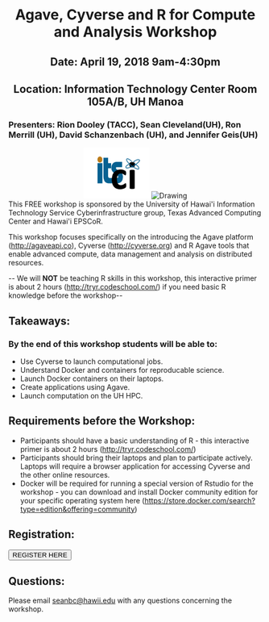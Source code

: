 <center><h1>Agave, Cyverse and R for Compute and Analysis Workshop</h1>
<h2>Date: April 19, 2018 9am-4:30pm</h2>
<h2>Location: Information Technology Center Room 105A/B, UH Manoa</h2></center>
<h3>Presenters: Rion Dooley (TACC), Sean Cleveland(UH), Ron Merrill (UH), David Schanzenbach (UH), and Jennifer Geis(UH)</h3>
<center>
<img src="img/ci-logo.png" alt="Drawing" style="height: 100px;"/>
<img src="http://www.hawaii.edu/epscor/wordpress/wp-content/uploads/2016/04/EPSCoR-Logo.placeholder200x65.png" alt="Drawing" style="height: 100px;"/>
</center>
This FREE workshop is sponsored by the University of Hawai'i Information Technology Service Cyberinfrastructure group, Texas Advanced Computing Center and Hawai'i EPSCoR.

This workshop focuses specifically on the introducing the Agave platform (http://agaveapi.co), Cyverse (http://cyverse.org) and R Agave tools that enable advanced compute, data management and analysis on distributed resources.

-- We will <b>NOT</b> be teaching R skills in this workshop, this interactive primer is about 2 hours (http://tryr.codeschool.com/) if you need basic R knowledge before the workshop--

## Takeaways:

### By the end of this workshop students will be able to:
* Use Cyverse to launch computational jobs.
* Understand Docker and containers for reproducable science.
* Launch Docker containers on their laptops.
* Create applications using Agave.
* Launch computation on the UH HPC.


## Requirements before the Workshop:
* Participants should have a basic understanding of R - this interactive primer is about 2 hours (http://tryr.codeschool.com/)
* Participants should bring their laptops and plan to participate actively. Laptops will require a browser application for accessing Cyverse and the other online resources.  
* Docker will be required for running a special version of Rstudio for the workshop - you can download and install Docker community edition for your specific operating system here (https://store.docker.com/search?type=edition&offering=community)


## Registration:

<button name="button" onclick="https://docs.google.com/forms/d/1tPQ0Z6qQJnuD4hG-p2C1GincGzScaO11Q0MzbzbTMz8/prefill">REGISTER HERE</button>


## Questions:
Please email seanbc@hawii.edu with any questions concerning the workshop.
